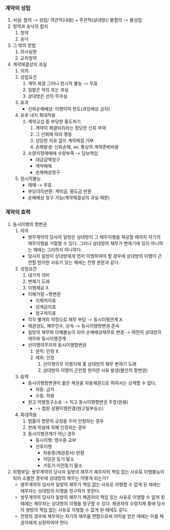 ### 계약의 성립
1. 서설: 합의 -> 성립/ 객관적(내용) + 주관적(상대방)/ 불합의 -> 불성립
2. 청약과 승낙의 합치
    1. 청약
    2. 승낙
3. 그 밖의 방법
    1. 의사실현
    2. 교차청약
4. 계약체결상의 과실
    1. 의의
    2. 성립요건
        1. 계약 체결 그러나 원시적 불능 -> 무효
        2. 일발은 악의 또는 과실
        3. 상대방은 선의·무과실
    3. 효과
        - 신뢰손해배상: 이행이익 한도(과잉배상 금지)
    4. 유추 내지 확대적용
        1. 계약교섭 중 부당한 중도파기
            1. 계약이 체결되리라는 정당한 신뢰 부여
            2. 그 신뢰에 따라 행동
            3. 상당한 이유 없이 계약체결 거부
            4. 손해발생: 신뢰손해, ex: 통상의 계약준비비용
        2. 수량지정매매에 수량부족 -> 담보책임
            - 대금감액청구
            - 계약해제
            - 손해배상청구
    5. 원시적불능
        - 매매 -> 무효
        - 부당이득반환: 계약금, 중도금 반환
        - 손해배상 청구 가능(계약체결상의 과실 때문)
### 계약의 효력
1. 동시이행의 항변권
    1. 의의
        - 쌍무계약의 당사자 일방은 상대방이 그 채무이행을 제공할 때까지 자기의 채무이행을 거절할 수 있다. 그러나 상대방의 채무가 변제기에 있지 아니하는 때에는 그러하지 아니하다.
        - 당사자 일방이 상대방에게 먼저 이행하여야 할 경우에 상대방의 이행이 곤란할 현저한 사유가 있는 때에는 전항 본문과 같다.
    2. 성립요건
        1. 대가적 의미
        2. 변제기 도래
        3. 이행제공 X
        - 이해거절 ~항변권
            - 지체저지효
            - 상계금지효
            - 청구저지효
        - 각각 별개의 약정으로 채무 부담 -> 동시이행관계 X
        - 채권양도, 채무인수, 상속 -> 동시이행항변권 존속
        - 일방의 채무와 이해불능이 되어 손해배상채무로 변경 -> 여전히 상대방의 채무와 동시이행관계
        - 선이행의무자의 동시이행항변권
            1. 원칙: 인정 X
            2. 예외: 인정
                1. 선이행의무 이행지체 중 상대방의 채무 변제기 도래
                2. 상대방의 이행이 곤란할 현저한 사유 발생(불안의 항변권)
    3. 효력
        - 동시이행항변권이 붙은 채권을 자동채권으로 하여서는 상계할 수 없다.
            - 자동: 금지
            - 수동: 허용
        - 원고 이행청구소송 -> 피고 동시이행항변권 주장(원용)
            - -> 법원 상환이행판결(원고일부승소)
    4. 확대적용
        1. 법률이 명문의 규정을 두어 인정하는 경우
        2. 판례·학설에 의해 인정되는 경우
        3. 동시이행관계가 아닌 경우
            - 동시이행: 영수증 교부
            - 선후이행
                - 차용증(채권증서) 반환
                - 저당권 등기·말소
                - 가등기·이전등기 말소
2. 위험부담: 쌍무계약의 당사자 일방의 채무가 채무자의 책임 없는 사유로 이행불능이 되어 소멸한 경우에 상대방의 채무는 어떻게 되는가?
    - 쌍무계약의 당사자 일방의 채무가 책임 없는 사유로 이행할 수 없게 된 때에는 채무자는 상대방의 이행을 청구하지 못한다.
    - 쌍무계약의 당사자 일방의 채무가 채권자의 책임 있는 사유로 이행할 수 없게 된 때에는 채무자는 상대방의 이행을 청구할 수 있다. 채권자의 수령지체 중에 당사자 쌍방의 책임 없는 사유로 이행할 수 없게 된 때에도 같다.
    - 전항의 경우에 채무자는 자기의 채무를 면함으로써 이익을 얻은 때에는 이를 채권자에게 상환하여야 한다.
